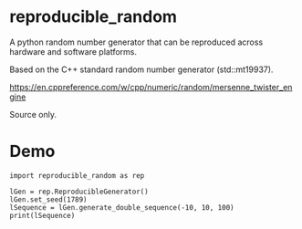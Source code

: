 # reproducible_random

A python random number generator that can be reproduced across hardware and software platforms. 

Based on the C++ standard random number generator (std::mt19937). 

https://en.cppreference.com/w/cpp/numeric/random/mersenne_twister_engine

Source only.

# Demo

```
import reproducible_random as rep

lGen = rep.ReproducibleGenerator()
lGen.set_seed(1789)
lSequence = lGen.generate_double_sequence(-10, 10, 100)
print(lSequence)
```
